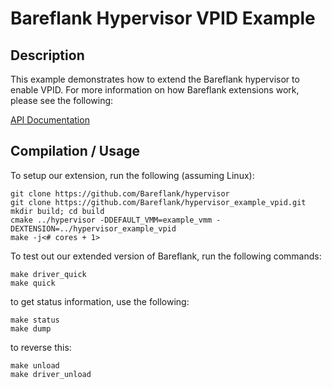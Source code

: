 # Bareflank Hypervisor VPID Example

## Description

This example demonstrates how to extend the Bareflank hypervisor to
enable VPID. For more information on how Bareflank
extensions work, please see the following:

[API Documentation](http://bareflank.github.io/hypervisor/html/)

## Compilation / Usage

To setup our extension, run the following (assuming Linux):

```
git clone https://github.com/Bareflank/hypervisor
git clone https://github.com/Bareflank/hypervisor_example_vpid.git
mkdir build; cd build
cmake ../hypervisor -DDEFAULT_VMM=example_vmm -DEXTENSION=../hypervisor_example_vpid
make -j<# cores + 1>
```

To test out our extended version of Bareflank, run the following commands:

```
make driver_quick
make quick
```

to get status information, use the following:

```
make status
make dump
```

to reverse this:

```
make unload
make driver_unload
```
